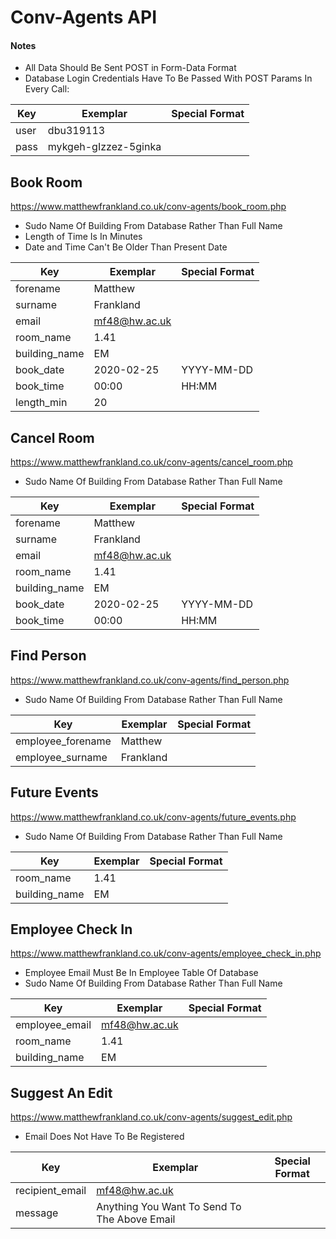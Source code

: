 # Conv-Agents API

#### Notes

* All Data Should Be Sent POST in Form-Data Format
* Database Login Credentials Have To Be Passed With POST Params In Every Call:

| Key             | Exemplar                  | Special Format |
| --------------- | ------------------------- | -------------- |
| user            | dbu319113                 ||
| pass            | mykgeh-gIzzez-5ginka      ||

## Book Room
https://www.matthewfrankland.co.uk/conv-agents/book_room.php

* Sudo Name Of Building From Database Rather Than Full Name
* Length of Time Is In Minutes
* Date and Time Can't Be Older Than Present Date

| Key             | Exemplar       | Special Format |
| --------------- | -------------- | -------------- |
| forename        | Matthew        |                |
| surname         | Frankland      |                |
| email           | mf48@hw.ac.uk  |                |
| room_name       | 1.41           |                |
| building_name   | EM             |                |
| book_date       | 2020-02-25     | YYYY-MM-DD     |
| book_time       | 00:00          | HH:MM          |
| length_min      | 20             |                |

## Cancel Room
https://www.matthewfrankland.co.uk/conv-agents/cancel_room.php

* Sudo Name Of Building From Database Rather Than Full Name

| Key             | Exemplar       | Special Format |
| --------------- | -------------- | -------------- |
| forename        | Matthew        |                |
| surname         | Frankland      |                |
| email           | mf48@hw.ac.uk  |                |
| room_name       | 1.41           |                |
| building_name   | EM             |                |
| book_date       | 2020-02-25     | YYYY-MM-DD     |
| book_time       | 00:00          | HH:MM          |


## Find Person
https://www.matthewfrankland.co.uk/conv-agents/find_person.php

* Sudo Name Of Building From Database Rather Than Full Name

| Key               | Exemplar        | Special Format |
| ----------------- | --------------- | -------------- |
| employee_forename | Matthew         |                |
| employee_surname  | Frankland       |                |

## Future Events
https://www.matthewfrankland.co.uk/conv-agents/future_events.php

* Sudo Name Of Building From Database Rather Than Full Name

| Key             | Exemplar   | Special Format |
| --------------- | ---------- | -------------- |
| room_name       | 1.41       ||
| building_name   | EM         ||

## Employee Check In
https://www.matthewfrankland.co.uk/conv-agents/employee_check_in.php

* Employee Email Must Be In Employee Table Of Database
* Sudo Name Of Building From Database Rather Than Full Name

| Key             | Exemplar      | Special Format |
| --------------- | ------------- | -------------- |
| employee_email  | mf48@hw.ac.uk ||
| room_name       | 1.41          ||
| building_name   | EM            ||

## Suggest An Edit
https://www.matthewfrankland.co.uk/conv-agents/suggest_edit.php

* Email Does Not Have To Be Registered

| Key             | Exemplar                                     | Special Format |
| --------------- | -------------------------------------------- | -------------- |
| recipient_email | mf48@hw.ac.uk                                ||
| message         | Anything You Want To Send To The Above Email ||
